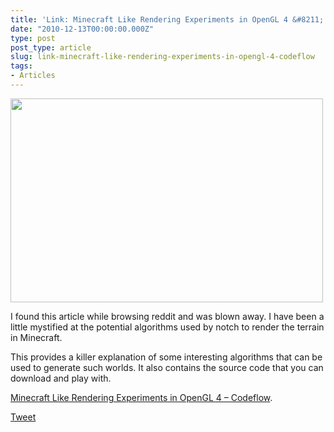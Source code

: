 ```yaml
---
title: 'Link: Minecraft Like Rendering Experiments in OpenGL 4 &#8211; Codeflow'
date: "2010-12-13T00:00:00.000Z"
type: post 
post_type: article
slug: link-minecraft-like-rendering-experiments-in-opengl-4-codeflow
tags: 
- Articles
---
```

[<img class="alignnone size-full wp-image-1162" title="total_thumb" src="http://brandontreb.com/wp-content/uploads/2010/12/total_thumb.jpeg" alt="" width="500" height="326" />][1]

I found this article while browsing reddit and was blown away. I have been a little mystified at the potential algorithms used by notch to render the terrain in Minecraft.

This provides a killer explanation of some interesting algorithms that can be used to generate such worlds. It also contains the source code that you can download and play with.

[Minecraft Like Rendering Experiments in OpenGL 4 &#8211; Codeflow][1].

<div style="">
  <a href="http://twitter.com/share" class="twitter-share-button" data-count="horizontal" data-text="Link: Minecraft Like Rendering Experiments in OpenGL 4 - Codeflow" data-url="http://brandontreb.com/link-minecraft-like-rendering-experiments-in-opengl-4-codeflow"  data-via="brandontreb" data-related="brandontreb:">Tweet</a>
</div>

 [1]: http://codeflow.org/entries/2010/dec/09/minecraft-like-rendering-experiments-in-opengl-4/